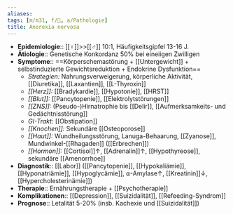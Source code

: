 ```yaml
---
aliases: 
tags: [m/m31, f/💭, a/Pathologie]
title: Anorexia nervosa
---
```

- **Epidemiologie**:: [[♀]]>>[[♂]] 10:1, Häufigkeitsgipfel 13-16 J.
- **Ätiologie**:: Genetische Konkordanz 50% bei eineiigen Zwilligen
- **Symptome**:: ==Körperschemastörung + [[Untergewicht]] + selbstinduzierte Gewichtsreduktion + Endokrine Dysfunktion==
	- *Strategien:* Nahrungsverweigerung, körperliche Aktivität, [[Diuretika]], [[Laxantien]], [[L-Thyroxin]]
	- *[[Herz]]:* [[Bradykardie]], [[Hypotonie]], [[HRST]]
	- *[[Blut]]:* [[Pancytopenie]], [[Elektrolytstörungen]]
	- *[[ZNS]]:* (Pseudo-)Hirnatrophie bis [[Delir]], [[Aufmerksamkeits- und Gedächtnisstörung]]
	- *GI-Trakt:* [[Obstipation]]
	- *[[Knochen]]:* Sekundäre [[Osteoporose]]
	- *[[Haut]]:* Wundheilungsstörung, Lanuga-Behaarung, [[Zyanose]], Mundwinkel-[[Rhagaden]] ([[Erbrechen]])
	- *[[Hormon]]:* [[Cortisol]]↑, [[Adrenalin]]↑, [[Hypothyreose]], sekundäre [[Amenorrhoe]]
- **Diagnostik**:: [[Labor]] ([[Pancytopenie]], [[Hypokaliämie]], [[Hyponatriämie]], [[Hypoglycämie]], ⍺-Amylase↑, [[Kreatinin]]↓, [[Hypercholesterinämie]])
- **Therapie**:: Ernährungstherapie + [[Psychotherapie]]
- **Komplikationen**:: [[Depression]], [[Suizidalität]], [[Refeeding-Syndrom]]
- **Prognose**:: Letalität 5-20% (insb. Kachexie und [[Suizidalität]])